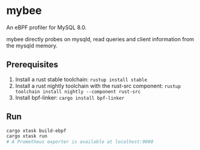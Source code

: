 # mybee

An eBPF profiler for MySQL 8.0.

mybee directly probes on mysqld, read queries and client information from the mysqld memory.


## Prerequisites

1. Install a rust stable toolchain: `rustup install stable`
1. Install a rust nightly toolchain with the rust-src component: `rustup toolchain install nightly --component rust-src`
1. Install bpf-linker: `cargo install bpf-linker`

## Run

```bash
cargo xtask build-ebpf
cargo xtask run
# A Prometheus exporter is available at localhost:9000
```
